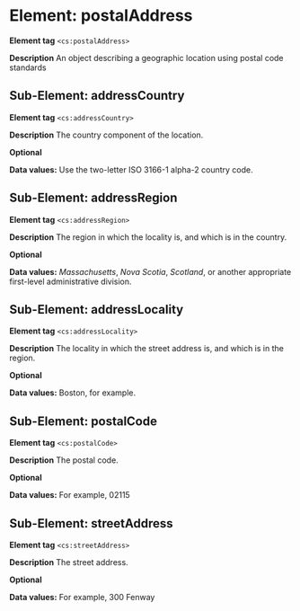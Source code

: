# Element: postalAddress

**Element tag** `<cs:postalAddress>`

**Description** An object describing a geographic location using postal code standards


## Sub-Element: addressCountry

**Element tag** `<cs:addressCountry>`

**Description** The country component of the location.
 
**Optional**

**Data values:**  Use the two-letter ISO 3166-1 alpha-2 country code.
 

## Sub-Element: addressRegion

**Element tag** `<cs:addressRegion>`

**Description** The region in which the locality is, and which is in the country. 

**Optional**

**Data values:**  *Massachusetts*, *Nova Scotia*, *Scotland*, or another appropriate first-level administrative division.

 
## Sub-Element: addressLocality
 
**Element tag** `<cs:addressLocality>`
 
**Description** The locality in which the street address is, and which is in the region. 
 
**Optional**

**Data values:**  Boston, for example.


## Sub-Element: postalCode

**Element tag** `<cs:postalCode>`

**Description** The postal code. 

**Optional**

**Data values:**  For example, 02115


## Sub-Element: streetAddress

**Element tag** `<cs:streetAddress>`

**Description** The street address. 

**Optional**

**Data values:**  For example, 300 Fenway